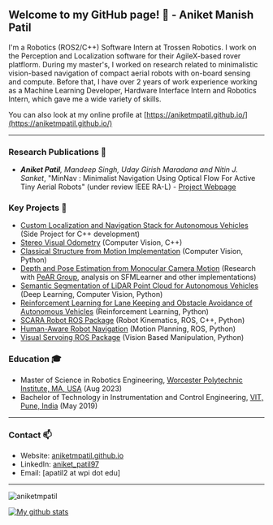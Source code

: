 ## Welcome to my GitHub page! 👋 - Aniket Manish Patil

<!--
**aniketmpatil/aniketmpatil** is a ✨ _special_ ✨ repository because its `README.md` (this file) appears on your GitHub profile.

Here are some ideas to get you started:

- 🔭 I’m currently working on ...
- 🌱 I’m currently learning ...
- 👯 I’m looking to collaborate on ...
- 🤔 I’m looking for help with ...
- 💬 Ask me about ...
- 📫 How to reach me: ...
- 😄 Pronouns: ...
- ⚡ Fun fact: ...
-->

I'm a Robotics (ROS2/C++) Software Intern at Trossen Robotics. I work on the Perception and Localization software for their AgileX-based rover platflorm. During my master's, I worked on research related to minimalistic vision-based navigation of compact aerial robots with on-board sensing and compute. Before that, I have over 2 years of work experience working as a Machine Learning Developer, Hardware Interface Intern and Robotics Intern, which gave me a wide variety of skills.

You can also look at my online profile at [https://aniketmpatil.github.io/](https://aniketmpatil.github.io/)

___
### Research Publications 🔭

- _**Aniket Patil**, Mandeep Singh, Uday Girish Maradana and Nitin J. Sanket_, "MinNav : Minimalist Navigation Using Optical Flow For Active Tiny Aerial Robots"
  (under review IEEE RA-L) - [Project Webpage](https://pear.wpi.edu/research/minnav.html)

### Key Projects 🔭

- [Custom Localization and Navigation Stack for Autonomous Vehicles](https://github.com/Tensor-Robotics/navigation_stack) (Side Project for C++ development)
- [Stereo Visual Odometry](https://github.com/aniketmpatil/Visual-Odometry) (Computer Vision, C++)
- [Classical Structure from Motion Implementation](https://github.com/aniketmpatil/Classical-SfM) (Computer Vision, Python)
- [Depth and Pose Estimation from Monocular Camera Motion](https://github.com/aniketmpatil/sfml) (Research with [PeAR Group](https://pear.wpi.edu), analysis on SFMLearner and other implementations)
- [Semantic Segmentation of LiDAR Point Cloud for Autonomous Vehicles](https://github.com/aniketmpatil/semantic_segmentation) (Deep Learning, Computer Vision, Python)
- [Reinforcement Learning for Lane Keeping and Obstacle Avoidance of Autonomous Vehicles](https://github.com/aniketmpatil/RL-Highway-Env-Project) (Reinforcement Learning, Python)
- [SCARA Robot ROS Package](https://github.com/aniketmpatil/scara_robot) (Robot Kinematics, ROS, C++, Python)
- [Human-Aware Robot Navigation](https://github.com/dennyboby/human_aware_robot_navigation) (Motion Planning, ROS, Python)
- [Visual Servoing ROS Package](https://github.com/aniketmpatil/visual_servoing) (Vision Based Manipulation, Python)
<!--
- Motion Planning Algorithm Implementations 
  - [BFS, DFS, A* and Dijkstra](https://github.com/aniketmpatil/basic-search-algorithms)
  - [RRT, RRT* and PRM](https://github.com/aniketmpatil/standard-search-algorithms)
  - [D* and Informed RRT* Algorithms](https://github.com/aniketmpatil/advanced-search-algorithms)
-->

### Education 🎓
- Master of Science in Robotics Engineering, [Worcester Polytechnic Institute, MA, USA](https://www.wpi.edu/) (Aug 2023)
- Bachelor of Technology in Instrumentation and Control Engineering, [VIT, Pune, India](https://www.vit.edu/) (May 2019)

___
### Contact 📫
- Website: [aniketmpatil.github.io](https://aniketmpatil.github.io/)
- LinkedIn: [aniket_patil97](https://www.linkedin.com/in/aniket-patil97/)
- Email: [apatil2 at wpi dot edu]
___

<p align="left"> <img src="https://komarev.com/ghpvc/?username=aniketmpatil&label=Profile%20views&color=0e75b6&style=flat" alt="aniketmpatil" /> </p>

[![My github stats](https://github-readme-stats.vercel.app/api?username=aniketmpatil&show_icons=true&theme=tokyonight)](https://github.com/anuraghazra/github-readme-stats) 


<!--
Currently, I am a Robotics graduate student at Worcester Polytechnic Institute, MA, USA. I am interested in Robotics and Computer Vision, but I like to explore other areas of Robotics as well in my free time. Speaking of free time, I am also a painter and photographer by passion. 

<a href="https://www.linkedin.com/in/aniket-patil97/" target="blank"><img align="center" src="https://raw.githubusercontent.com/devicons/devicon/master/icons/linkedin/linkedin-original.svg" alt="aniket" height="30" width="40" /></a>
&nbsp;<img width="25" src="https://user-images.githubusercontent.com/5141132/50740364-7ea80880-1217-11e9-8faf-2348e31beedd.png">

- 🎓 Graduate Student at [Worcester Polytechnic Institute](https://www.wpi.edu/academics/departments/robotics-engineering), MA, USA
-->
